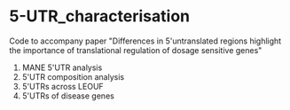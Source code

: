# 5-UTR_characterisation

Code to accompany paper "Differences in 5'untranslated regions highlight the importance of translational regulation of dosage sensitive genes"


1. MANE 5'UTR analysis
2. 5'UTR composition analysis
3. 5'UTRs across LEOUF
4. 5'UTRs of disease genes
